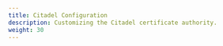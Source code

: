 ```yaml
---
title: Citadel Configuration
description: Customizing the Citadel certificate authority.
weight: 30
---
```


